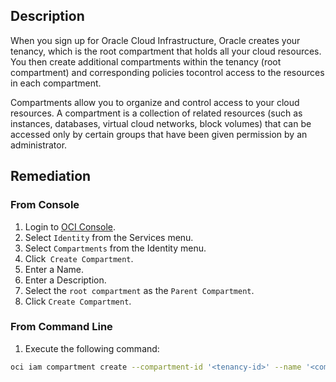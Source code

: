 ## Description

When you sign up for Oracle Cloud Infrastructure, Oracle creates your tenancy, which is the root compartment that holds all your cloud resources. You then create additional compartments within the tenancy (root compartment) and corresponding policies tocontrol access to the resources in each compartment.

Compartments allow you to organize and control access to your cloud resources. A compartment is a collection of related resources (such as instances, databases, virtual cloud networks, block volumes) that can be accessed only by certain groups that have been given permission by an administrator.

## Remediation

### From Console

1. Login to [OCI Console](https://www.oracle.com/cloud/).
2. Select `Identity` from the Services menu.
3. Select `Compartments` from the Identity menu.
4. Click` Create Compartment`.
5. Enter a Name.
6. Enter a Description.
7. Select the `root compartment` as the `Parent Compartment`.
8. Click `Create Compartment`.

### From Command Line

1. Execute the following command:

```bash
oci iam compartment create --compartment-id '<tenancy-id>' --name '<compartment-name>' --description '<compartment description>'
```